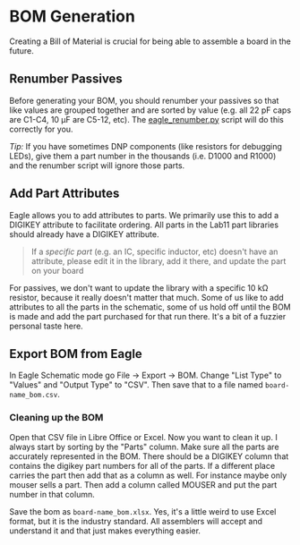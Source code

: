 BOM Generation
==============

Creating a Bill of Material is crucial for being able to assemble a board in
the future.

## Renumber Passives

Before generating your BOM, you should renumber your passives so that
like values are grouped together and are sorted by value (e.g. all
22 pF caps are C1-C4, 10 µF are C5-12, etc). The
[eagle_renumber.py](../scripts/eagle_renumber.py) script will do this
correctly for you.

_Tip:_ If you have sometimes DNP components (like resistors for
debugging LEDs), give them a part number in the thousands (i.e.
D1000 and R1000) and the renumber script will ignore those parts.


## Add Part Attributes

Eagle allows you to add attributes to parts. We primarily use this to
add a DIGIKEY attribute to facilitate ordering. All parts in the Lab11
part libraries should already have a DIGIKEY attribute.

> If a _specific part_ (e.g. an IC, specific inductor, etc) doesn't have
> an attribute, please edit it in the library, add it there, and update
> the part on your board

For passives, we don't want to update the library with a specific 10 kΩ
resistor, because it really doesn't matter that much. Some of us like to
add attributes to all the parts in the schematic, some of us hold off
until the BOM is made and add the part purchased for that run there. It's
a bit of a fuzzier personal taste here.


## Export BOM from Eagle

In Eagle Schematic mode go File → Export → BOM. Change "List Type" to
"Values" and "Output Type" to "CSV". Then save that to a file named
`board-name_bom.csv`.

### Cleaning up the BOM

Open that CSV file in Libre Office or Excel. Now you want to clean it up.
I always start by sorting by the "Parts" column.  Make sure all the parts
are accurately represented in the BOM.  There should be a DIGIKEY column
that contains the digikey part numbers for all of the parts. If a different
place carries the part then add that as a column as well. For instance
maybe only mouser sells a part. Then add a column called MOUSER and put the
part number in that column.

Save the bom as `board-name_bom.xlsx`. Yes, it's a little weird to use
Excel format, but it is the industry standard. All assemblers will accept
and understand it and that just makes everything easier.
